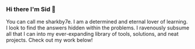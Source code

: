 ### Hi there I'm Sid 🌱
You can call me sharkby7e. I am a determined and eternal lover of learning. I look to find the answers hidden within the problems. I ravenously subsume all that I can into my ever-expanding library of tools, solutions, and neat projects. Check out my work below!

<!--
**sharkby7e/sharkby7e** is a ✨ _special_ ✨ repository because its `README.md` (this file) appears on your GitHub profile.

Here are some ideas to get you started:

- 🔭 I’m currently working on ...
- 🌱 I’m currently learning ...
- 👯 I’m looking to collaborate on ...
- 🤔 I’m looking for help with ...
- 💬 Ask me about ...
- 📫 How to reach me: ...
- 😄 Pronouns: ...
- ⚡ Fun fact: ...
-->
